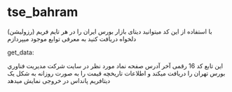 # tse_bahram
با استفاده از این کد میتوانید دیتای بازار بورس ایران را در هر تایم فریم (رزولیشن) دلخواه دریافت کنید
به معرفی توابع موجود میپردازم

get_data:

این تابع کد 16 رقمی آخر آدرس صفحه نماد مورد نظر در سایت شركت مديريت فناوري بورس تهران را دریافت میکند و اطلاعات تاریخچه قیمت را به صورت روزانه به شکل یک دیتافریم پانداس در خروجی نمایش میدهد

